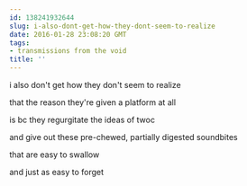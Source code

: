 ```yaml
---
id: 138241932644
slug: i-also-dont-get-how-they-dont-seem-to-realize
date: 2016-01-28 23:08:20 GMT
tags:
- transmissions from the void
title: ''
---
```


i also don't get how they don't seem to realize

that the reason they're given a platform at all

is bc they regurgitate the ideas of twoc

and give out these pre-chewed, partially digested soundbites

that are easy to swallow

and just as easy to forget